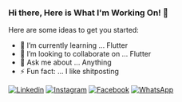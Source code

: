 ### Hi there, Here is What I'm Working On! 👋


Here are some ideas to get you started:

- 🌱 I’m currently learning ... Flutter
- 👯 I’m looking to collaborate on ... Flutter
- 💬 Ask me about ... Anything
- ⚡ Fun fact: ... I like shitposting

[![Linkedin](https://cdn4.iconfinder.com/data/icons/social-media-2210/24/Linkedin-24.png)](https://www.linkedin.com/in/daffa-kouseina-a27144198/)
[![Instagram](https://cdn4.iconfinder.com/data/icons/social-media-2210/24/Instagram-24.png)](https://www.instagram.com/kouseina12/)
[![Facebook](https://cdn4.iconfinder.com/data/icons/social-media-2210/24/Facebook-24.png)](https://web.facebook.com/daffa.putera.14/)
[![WhatsApp](https://cdn3.iconfinder.com/data/icons/social-media-chamfered-corner/154/whatsapp-24.png)](https://wa.me/628313666691)
